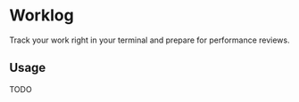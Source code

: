 # Worklog

Track your work right in your terminal and prepare for performance reviews.

## Usage

TODO


